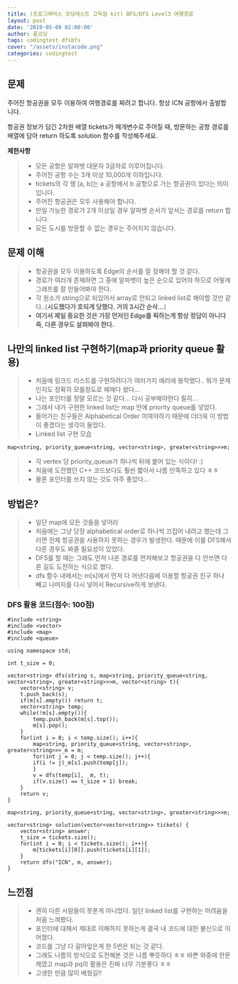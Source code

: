 ```yaml
---
title: (프로그래머스 코딩테스트 고득점 kit) BFS/DFS Level3 여행경로
layout: post
date: '2019-05-09 02:00:00'
author: 줌코딩
tags: codingtest dfsbfs
cover: "/assets/instacode.png"
categories: codingtest
---
```

## 문제

주어진 항공권을 모두 이용하여 여행경로를 짜려고 합니다. 항상 ICN 공항에서 출발합니다.

항공권 정보가 담긴 2차원 배열 tickets가 매개변수로 주어질 때, 방문하는 공항 경로를 배열에 담아 return 하도록 solution 함수를 작성해주세요.


**제한사항**

>* 모든 공항은 알파벳 대문자 3글자로 이루어집니다.
>* 주어진 공항 수는 3개 이상 10,000개 이하입니다.
>* tickets의 각 행 [a, b]는 a 공항에서 b 공항으로 가는 항공권이 있다는 의미입니다.
>* 주어진 항공권은 모두 사용해야 합니다.
>* 만일 가능한 경로가 2개 이상일 경우 알파벳 순서가 앞서는 경로를 return 합니다.
>* 모든 도시를 방문할 수 없는 경우는 주어지지 않습니다.

## 문제 이해

>* 항공권을 모두 이용하도록 Edge의 순서를 잘 정해야 할 것 같다.
>* 경로가 여러개 존재하면 그 중에 알파벳이 높은 순으로 있어야 하므로 어떻게 그래프를 잘 만들어봐야 한다.
>* 각 원소가 string으로 되있어서 array로 안되고 linked list로 해야할 것만 같다..(**시도했다가 호되게 당했다. 거의 3시간 순삭...**)
>* **여기서 제일 중요한 것은 가장 먼저인 Edge를 픽하는게 항상 정답이 아니다 즉, 다른 경우도 살펴봐야 한다.**

## 나만의 linked list 구현하기(map과 priority queue 활용)

>* 처음에 링크드 리스트를 구현하려다가 여러가지 에러에 봉착했다.. 뭐가 문제인지도 정확히 모를정도로 헤매다 왔다...
>* 나는 포인터를 정말 모르는 것 같다... 다시 공부해야한다 필히...
>* 그래서 내가 구현한 linked list는 map 안에 priority queue를 넣었다.
>* 들어가는 친구들은 Alphabetical Order 이여야하기 때문에 더더욱 이 방법이 좋겠다는 생각이 들었다.
>* Linked list 구현 모습

    map<string, priority_queue<string, vector<string>, greater<string>>>m;

>* 각 vertex 당 priority_queue가 하나씩 뒤에 붙어 있는 식이다! :) 
>* 처음에 도전했던 C++ 코드보다도 훨씬 짧아서 나름 만족하고 있다 ㅎㅎ
>* 물론 포인터를 쓰지 않는 것도 아주 좋았다...

## 방법은?

>* 일단 map에 모든 것들을 넣어라
>* 처음에는 그냥 당장 alphabetical order로 하나씩 끄집어 내려고 했는데 그러면 전체 항공권을 사용하지 못하는 경우가 발생한다. 때문에 이를 DFS해서 다른 경우도 봐줄 필요성이 있었다.
>* DFS를 할 때는 그래도 먼저 나온 경로를 먼저해보고 항공권을 다 안쓰면 다른 길도 도전하는 식으로 했다.
>* dfs 함수 내에서는 m[s]에서 먼저 다 꺼낸다음에 이용할 항공권 친구 하나 빼고 나머지를 다시 넣어서 Recursive하게 보낸다.

### DFS 활용 코드(점수: 100점)

    #include <string>
    #include <vector>
    #include <map>
    #include <queue>

    using namespace std;

    int t_size = 0;

    vector<string> dfs(string s, map<string, priority_queue<string, vector<string>, greater<string>>>m, vector<string> t){
        vector<string> v;
        t.push_back(s);
        if(m[s].empty()) return t;
        vector<string> temp;
        while(!m[s].empty()){
            temp.push_back(m[s].top());
            m[s].pop();
        }
        for(int i = 0; i < temp.size(); i++){
            map<string, priority_queue<string, vector<string>, greater<string>>>_m = m;
            for(int j = 0; j < temp.size(); j++){
            if(i != j)_m[s].push(temp[j]); 
            }
            v = dfs(temp[i], _m, t);
            if(v.size() == t_size + 1) break;
        }
        return v;
    }

    map<string, priority_queue<string, vector<string>, greater<string>>>m;
    
    vector<string> solution(vector<vector<string>> tickets) {
        vector<string> answer;
        t_size = tickets.size();
        for(int i = 0; i < tickets.size(); i++){
            m[tickets[i][0]].push(tickets[i][1]);
        }
        return dfs("ICN", m, answer);
    }


## 느낀점

>* 괜히 다른 사람들이 못푼게 아니었다. 일단 linked list를 구현하는 어려움을 처음 느껴봤다.
>* 포인터에 대해서 제대로 이해하지 못하는게 결국 내 코드에 대한 불신으로 이어졌다.
>* 코드를 그냥 다 갈아엎은게 한 5번은 되는 것 같다.
>* 그래도 나름의 방식으로 도전해본 것은 나름 뿌듯하다 ㅎㅎ 바쁜 와중에 한문제였고 map과 pq의 활용은 진짜 너무 기분좋다 ㅎㅎ
>* 고생한 만큼 많이 배웠길!!
